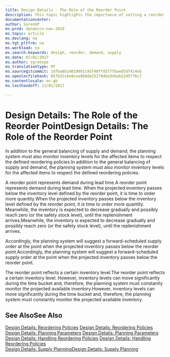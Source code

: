 ```yaml
---
title: Design Details - The Role of the Reorder Point
description: This topic highlights the importance of setting a reorder point, so that you when to order more inventory.
documentationcenter: 
author: SorenGP
ms.prod: dynamics-nav-2018
ms.topic: article
ms.devlang: na
ms.tgt_pltfrm: na
ms.workload: na
ms.search.keywords: desigh, reorder, demand, supply
ms.date: 07/01/2017
ms.author: sgroespe
ms.translationtype: HT
ms.sourcegitcommit: 1dfba8b14019991c95f40ffd5f7fbaed5df414eb
ms.openlocfilehash: 857b32c6e0cea968de252784be3ddab22d5f76c7
ms.contentlocale: en-gb
ms.lasthandoff: 12/01/2017

---
```

# <a name="design-details-the-role-of-the-reorder-point"></a><span data-ttu-id="f8b5b-103">Design Details: The Role of the Reorder Point</span><span class="sxs-lookup"><span data-stu-id="f8b5b-103">Design Details: The Role of the Reorder Point</span></span>
<span data-ttu-id="f8b5b-104">In addition to the general balancing of supply and demand, the planning system must also monitor inventory levels for the affected items to respect the defined reordering policies.</span><span class="sxs-lookup"><span data-stu-id="f8b5b-104">In addition to the general balancing of supply and demand, the planning system must also monitor inventory levels for the affected items to respect the defined reordering policies.</span></span>  
  
<span data-ttu-id="f8b5b-105">A reorder point represents demand during lead time.</span><span class="sxs-lookup"><span data-stu-id="f8b5b-105">A reorder point represents demand during lead time.</span></span> <span data-ttu-id="f8b5b-106">When the projected inventory passes below the inventory level defined by the reorder point, it is time to order more quantity.</span><span class="sxs-lookup"><span data-stu-id="f8b5b-106">When the projected inventory passes below the inventory level defined by the reorder point, it is time to order more quantity.</span></span> <span data-ttu-id="f8b5b-107">Meanwhile, the inventory is expected to decrease gradually and possibly reach zero (or the safety stock level), until the replenishment arrives.</span><span class="sxs-lookup"><span data-stu-id="f8b5b-107">Meanwhile, the inventory is expected to decrease gradually and possibly reach zero (or the safety stock level), until the replenishment arrives.</span></span>  
  
<span data-ttu-id="f8b5b-108">Accordingly, the planning system will suggest a forward-scheduled supply order at the point when the projected inventory passes below the reorder point.</span><span class="sxs-lookup"><span data-stu-id="f8b5b-108">Accordingly, the planning system will suggest a forward-scheduled supply order at the point when the projected inventory passes below the reorder point.</span></span>  
  
<span data-ttu-id="f8b5b-109">The reorder point reflects a certain inventory level.</span><span class="sxs-lookup"><span data-stu-id="f8b5b-109">The reorder point reflects a certain inventory level.</span></span> <span data-ttu-id="f8b5b-110">However, inventory levels can move significantly during the time bucket and, therefore, the planning system must constantly monitor the projected available inventory.</span><span class="sxs-lookup"><span data-stu-id="f8b5b-110">However, inventory levels can move significantly during the time bucket and, therefore, the planning system must constantly monitor the projected available inventory.</span></span>  
  
## <a name="see-also"></a><span data-ttu-id="f8b5b-111">See Also</span><span class="sxs-lookup"><span data-stu-id="f8b5b-111">See Also</span></span>  
<span data-ttu-id="f8b5b-112">[Design Details: Reordering Policies](design-details-reordering-policies.md) </span><span class="sxs-lookup"><span data-stu-id="f8b5b-112">[Design Details: Reordering Policies](design-details-reordering-policies.md) </span></span>  
<span data-ttu-id="f8b5b-113">[Design Details: Planning Parameters](design-details-planning-parameters.md) </span><span class="sxs-lookup"><span data-stu-id="f8b5b-113">[Design Details: Planning Parameters](design-details-planning-parameters.md) </span></span>  
<span data-ttu-id="f8b5b-114">[Design Details: Handling Reordering Policies](design-details-handling-reordering-policies.md) </span><span class="sxs-lookup"><span data-stu-id="f8b5b-114">[Design Details: Handling Reordering Policies](design-details-handling-reordering-policies.md) </span></span>  
[<span data-ttu-id="f8b5b-115">Design Details: Supply Planning</span><span class="sxs-lookup"><span data-stu-id="f8b5b-115">Design Details: Supply Planning</span></span>](design-details-supply-planning.md)
